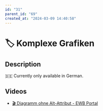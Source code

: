 ```yaml
---
id: "31"
parent_id: "69"
created_at: "2024-03-09 14:40:58"
---
```


# 🏷️ Komplexe Grafiken

## Description

🇩🇪 Currently only available in German.

## Videos

- [🎬 Diagramm ohne Alt-Attribut - EWB Portal](/en/videos/diagramm-ohne-alt-attribut-ewb-portal)